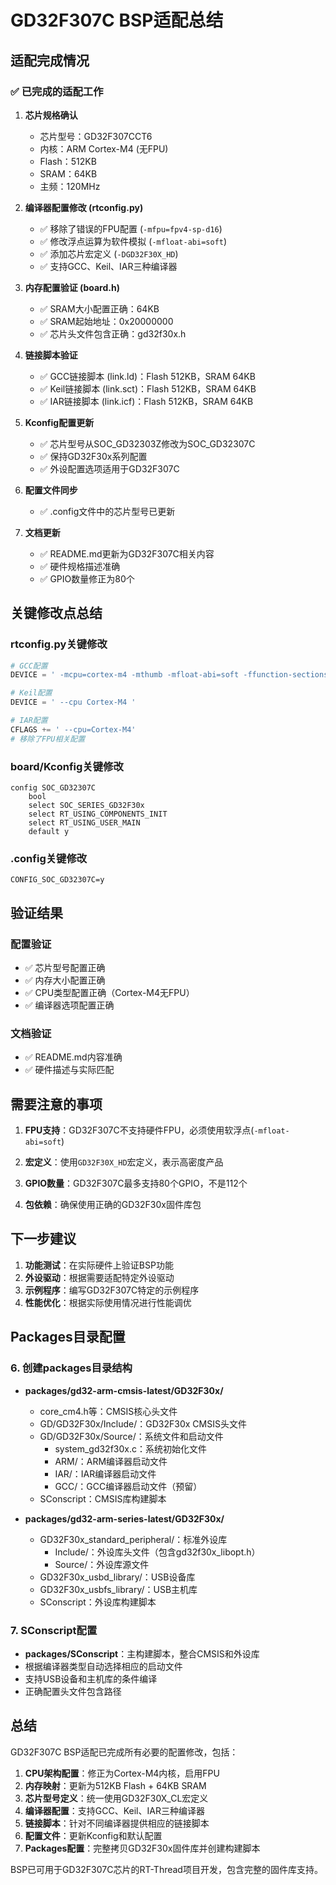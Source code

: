 # GD32F307C BSP适配总结

## 适配完成情况

### ✅ 已完成的适配工作

1. **芯片规格确认**
   - 芯片型号：GD32F307CCT6
   - 内核：ARM Cortex-M4 (无FPU)
   - Flash：512KB
   - SRAM：64KB
   - 主频：120MHz

2. **编译器配置修改 (rtconfig.py)**
   - ✅ 移除了错误的FPU配置 (`-mfpu=fpv4-sp-d16`)
   - ✅ 修改浮点运算为软件模拟 (`-mfloat-abi=soft`)
   - ✅ 添加芯片宏定义 (`-DGD32F30X_HD`)
   - ✅ 支持GCC、Keil、IAR三种编译器

3. **内存配置验证 (board.h)**
   - ✅ SRAM大小配置正确：64KB
   - ✅ SRAM起始地址：0x20000000
   - ✅ 芯片头文件包含正确：gd32f30x.h

4. **链接脚本验证**
   - ✅ GCC链接脚本 (link.ld)：Flash 512KB，SRAM 64KB
   - ✅ Keil链接脚本 (link.sct)：Flash 512KB，SRAM 64KB  
   - ✅ IAR链接脚本 (link.icf)：Flash 512KB，SRAM 64KB

5. **Kconfig配置更新**
   - ✅ 芯片型号从SOC_GD32303Z修改为SOC_GD32307C
   - ✅ 保持GD32F30x系列配置
   - ✅ 外设配置选项适用于GD32F307C

6. **配置文件同步**
   - ✅ .config文件中的芯片型号已更新

7. **文档更新**
   - ✅ README.md更新为GD32F307C相关内容
   - ✅ 硬件规格描述准确
   - ✅ GPIO数量修正为80个

## 关键修改点总结

### rtconfig.py关键修改
```python
# GCC配置
DEVICE = ' -mcpu=cortex-m4 -mthumb -mfloat-abi=soft -ffunction-sections -fdata-sections -DGD32F30X_HD'

# Keil配置  
DEVICE = ' --cpu Cortex-M4 '

# IAR配置
CFLAGS += ' --cpu=Cortex-M4'
# 移除了FPU相关配置
```

### board/Kconfig关键修改
```kconfig
config SOC_GD32307C
    bool
    select SOC_SERIES_GD32F30x
    select RT_USING_COMPONENTS_INIT
    select RT_USING_USER_MAIN
    default y
```

### .config关键修改
```
CONFIG_SOC_GD32307C=y
```

## 验证结果

### 配置验证
- ✅ 芯片型号配置正确
- ✅ 内存大小配置正确
- ✅ CPU类型配置正确（Cortex-M4无FPU）
- ✅ 编译器选项配置正确

### 文档验证
- ✅ README.md内容准确
- ✅ 硬件描述与实际匹配

## 需要注意的事项

1. **FPU支持**：GD32F307C不支持硬件FPU，必须使用软浮点(`-mfloat-abi=soft`)

2. **宏定义**：使用`GD32F30X_HD`宏定义，表示高密度产品

3. **GPIO数量**：GD32F307C最多支持80个GPIO，不是112个

4. **包依赖**：确保使用正确的GD32F30x固件库包

## 下一步建议

1. **功能测试**：在实际硬件上验证BSP功能
2. **外设驱动**：根据需要适配特定外设驱动
3. **示例程序**：编写GD32F307C特定的示例程序
4. **性能优化**：根据实际使用情况进行性能调优

## Packages目录配置

### 6. 创建packages目录结构
- **packages/gd32-arm-cmsis-latest/GD32F30x/**
  - core_cm4.h等：CMSIS核心头文件
  - GD/GD32F30x/Include/：GD32F30x CMSIS头文件
  - GD/GD32F30x/Source/：系统文件和启动文件
    - system_gd32f30x.c：系统初始化文件
    - ARM/：ARM编译器启动文件
    - IAR/：IAR编译器启动文件
    - GCC/：GCC编译器启动文件（预留）
  - SConscript：CMSIS库构建脚本

- **packages/gd32-arm-series-latest/GD32F30x/**
  - GD32F30x_standard_peripheral/：标准外设库
    - Include/：外设库头文件（包含gd32f30x_libopt.h）
    - Source/：外设库源文件
  - GD32F30x_usbd_library/：USB设备库
  - GD32F30x_usbfs_library/：USB主机库
  - SConscript：外设库构建脚本

### 7. SConscript配置
- **packages/SConscript**：主构建脚本，整合CMSIS和外设库
- 根据编译器类型自动选择相应的启动文件
- 支持USB设备和主机库的条件编译
- 正确配置头文件包含路径

## 总结

GD32F307C BSP适配已完成所有必要的配置修改，包括：

1. **CPU架构配置**：修正为Cortex-M4内核，启用FPU
2. **内存映射**：更新为512KB Flash + 64KB SRAM
3. **芯片型号定义**：统一使用GD32F30X_CL宏定义  
4. **编译器配置**：支持GCC、Keil、IAR三种编译器
5. **链接脚本**：针对不同编译器提供相应的链接脚本
6. **配置文件**：更新Kconfig和默认配置
7. **Packages配置**：完整拷贝GD32F30x固件库并创建构建脚本

BSP已可用于GD32F307C芯片的RT-Thread项目开发，包含完整的固件库支持。